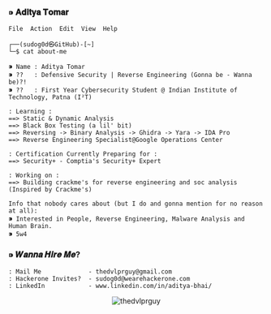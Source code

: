 ### ⁍ 𝐀𝐝𝐢𝐭𝐲𝐚 𝐓𝐨𝐦𝐚𝐫
```
File  Action  Edit  View  Help

┌──(sudog0d㉿GitHub)-[~]
└─$ cat about-me

⁍ Name : Aditya Tomar
⁍ ??   : Defensive Security | Reverse Engineering (Gonna be - Wanna be)?!
⁍ ??   : First Year Cybersecurity Student @ Indian Institute of Technology, Patna (I²T)

: Learning :
==> Static & Dynamic Analysis 
==> Black Box Testing (a lil' bit)
==> Reversing -> Binary Analysis -> Ghidra -> Yara -> IDA Pro
==> Reverse Engineering Specialist@Google Operations Center

: Certification Currently Preparing for :
==> Security+ - Comptia's Security+ Expert

: Working on :
==> Building crackme's for reverse engineering and soc analysis (Inspired by Crackme's)

```
```
Info that nobody cares about (but I do and gonna mention for no reason at all):
⁍ Interested in People, Reverse Engineering, Malware Analysis and Human Brain. 
⁍ 5w4
```

### ⁍ 𝑾𝒂𝒏𝒏𝒂 𝑯𝒊𝒓𝒆 𝑴𝒆?

```
: Mail Me             - thedvlprguy@gmail.com
: Hackerone Invites?  - sudog0d@wearehackerone.com
: LinkedIn            - www.linkedin.com/in/aditya-bhai/
```
<p align="center"> <img src="https://komarev.com/ghpvc/?username=thedvlprguy&label=Profile%20views&color=0e75b6&style=flat" alt="thedvlprguy" /> </p>
